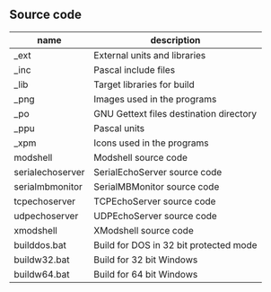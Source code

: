 ## Source code

|name            |description                            |
|----------------|---------------------------------------|
|_ext            |External units and libraries           |
|_inc            |Pascal include files                   |
|_lib            |Target libraries for build             |
|_png            |Images used in the programs            |
|_po             |GNU Gettext files destination directory|
|_ppu            |Pascal units                           |
|_xpm            |Icons used in the programs             |
|modshell        |Modshell source code                   |
|serialechoserver|SerialEchoServer source code           |
|serialmbmonitor |SerialMBMonitor source code            |
|tcpechoserver   |TCPEchoServer source code              |
|udpechoserver   |UDPEchoServer source code              |
|xmodshell       |XModshell source code                  |
|builddos.bat    |Build for DOS in 32 bit protected mode |
|buildw32.bat    |Build for 32 bit Windows               |
|buildw64.bat    |Build for 64 bit Windows               |
